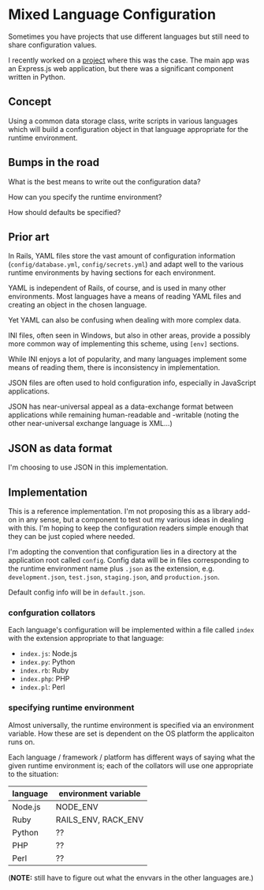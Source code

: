 # Mixed Language Configuration

Sometimes you have projects that use different languages but still need to share configuration values.

I recently worked on a [project](https://github.com/BrainDumpShrinkBot/brain_dump_shrink_bot) where this was the case. The main app was an Express.js web application, but there was a significant component written in Python.

## Concept

Using a common data storage class, write scripts in various languages which will build a configuration object in that language appropriate for the runtime environment.

## Bumps in the road

What is the best means to write out the configuration data?

How can you specify the runtime environment?

How should defaults be specified?

## Prior art

In Rails, YAML files store the vast amount of configuration information (`config/database.yml`, `config/secrets.yml`) and adapt well to the various runtime environments by having sections for each environment.

YAML is independent of Rails, of course, and is used in many other environments. Most languages have a means of reading YAML files and creating an object in the chosen language.

Yet YAML can also be confusing when dealing with more complex data.

INI files, often seen in Windows, but also in other areas, provide a possibly more common way of implementing this scheme, using `[env]` sections.

While INI enjoys a lot of popularity, and many languages implement some means of reading them, there is inconsistency in implementation.

JSON files are often used to hold configuration info, especially in JavaScript applications.

JSON has near-universal appeal as a data-exchange format between applications while remaining human-readable and -writable (noting the other near-universal exchange language is XML...)

## JSON as data format

I'm choosing to use JSON in this implementation.

## Implementation

This is a reference implementation. I'm not proposing this as a library add-on in any sense, but a component to test out my various ideas in dealing with this. I'm hoping to keep the configuration readers simple enough that they can be just copied where needed.

I'm adopting the convention that configuration lies in a directory at the application root called `config`. Config data will be in files corresponding to the runtime environment name plus `.json` as the extension, e.g. `development.json`, `test.json`, `staging.json`, and `production.json`.

Default config info will be in `default.json`.

### confguration collators

Each language's configuration will be implemented within a file called `index` with the extension appropriate to that language:

- `index.js`: Node.js
- `index.py`: Python
- `index.rb`: Ruby
- `index.php`: PHP
- `index.pl`: Perl

### specifying runtime environment

Almost universally, the runtime environment is specified via an environment variable. How these are set is dependent on the OS platform the applicaiton runs on.

Each language / framework / platform has different ways of saying what the given runtime environment is; each of the collators will use one appropriate to the situation:

| language | environment variable |
|----------|----------------------|
| Node.js  | NODE_ENV             |
| Ruby     | RAILS_ENV, RACK_ENV  |
| Python   | ??                   |
| PHP      | ??                   |
| Perl     | ??                   |

(**NOTE:** still have to figure out what the envvars in the other languages are.)


